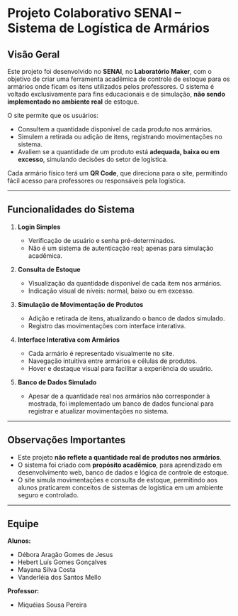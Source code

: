 # Projeto Colaborativo SENAI – Sistema de Logística de Armários

## Visão Geral

Este projeto foi desenvolvido no **SENAI**, no **Laboratório Maker**, com o objetivo de criar uma ferramenta acadêmica de controle de estoque para os armários onde ficam os itens utilizados pelos professores. O sistema é voltado exclusivamente para fins educacionais e de simulação, **não sendo implementado no ambiente real** de estoque.

O site permite que os usuários:  

- Consultem a quantidade disponível de cada produto nos armários.  
- Simulem a retirada ou adição de itens, registrando movimentações no sistema.  
- Avaliem se a quantidade de um produto está **adequada, baixa ou em excesso**, simulando decisões do setor de logística.

Cada armário físico terá um **QR Code**, que direciona para o site, permitindo fácil acesso para professores ou responsáveis pela logística.

---

## Funcionalidades do Sistema

1. **Login Simples**  
   - Verificação de usuário e senha pré-determinados.  
   - Não é um sistema de autenticação real; apenas para simulação acadêmica.

2. **Consulta de Estoque**  
   - Visualização da quantidade disponível de cada item nos armários.  
   - Indicação visual de níveis: normal, baixo ou em excesso.

3. **Simulação de Movimentação de Produtos**  
   - Adição e retirada de itens, atualizando o banco de dados simulado.  
   - Registro das movimentações com interface interativa.

4. **Interface Interativa com Armários**  
   - Cada armário é representado visualmente no site.  
   - Navegação intuitiva entre armários e células de produtos.  
   - Hover e destaque visual para facilitar a experiência do usuário.

5. **Banco de Dados Simulado**  
   - Apesar de a quantidade real nos armários não corresponder à mostrada, foi implementado um banco de dados funcional para registrar e atualizar movimentações no sistema.  

---

## Observações Importantes

- Este projeto **não reflete a quantidade real de produtos nos armários**.  
- O sistema foi criado com **propósito acadêmico**, para aprendizado em desenvolvimento web, banco de dados e lógica de controle de estoque.  
- O site simula movimentações e consulta de estoque, permitindo aos alunos praticarem conceitos de sistemas de logística em um ambiente seguro e controlado.

---

## Equipe

**Alunos:**  
- Débora Aragão Gomes de Jesus  
- Hebert Luís Gomes Gonçalves  
- Mayana Silva Costa  
- Vanderléia dos Santos Mello  

**Professor:**  
- Miquéias Sousa Pereira
